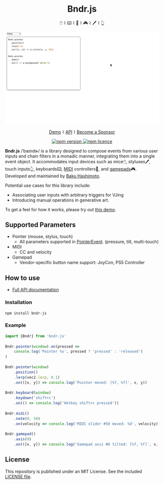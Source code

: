 <div align="center">
	<h1>Bndr.js</h1>
	<p>🖱️ ⌇ ⌨️ ⌇ 🎹 ⌇ 🎮 ⌇ 🖊️ ⌇ 👆</p>

  <img src="./screenshot.gif" />

<a href="https://baku89.github.io/bndr-js/">Demo</a> ⌇ <a href="https://baku89.github.io/bndr-js/docs/">API</a> ⌇ <a href="https://github.com/sponsors/baku89">Become a Sponsor</a>

<p>
  <a href="https://www.npmjs.org/package/bndr-js">
    <img src="https://img.shields.io/npm/v/bndr-js.svg?style=flat-square" alt="npm version">
  </a>
  <a href="http://spdx.org/licenses/MIT">
    <img src="https://img.shields.io/npm/l/bndr-js.svg?style=flat-square" alt="npm licence">
  </a>
</p>

</div>

**Bndr.js** /ˈbaɪndɚ/ is a library designed to compose events from various user inputs and chain filters in a monadic manner, integrating them into a single event object. It accommodates input devices such as mice🖱️, styluses🖊️, touch inputs👆, keyboards⌨️, [MIDI](https://developer.mozilla.org/en-US/docs/Web/API/Web_MIDI_API) controllers🎹, and [gamepads](https://developer.mozilla.org/en-US/docs/Web/API/Gamepad_API)🎮. Developed and maintained by [Baku Hashimoto](https://baku89.com).

Potential use cases for this library include:

- Associating user inputs with arbitrary triggers for VJing
- Introducing manual operations in generative art.

To get a feel for how it works, please try out [this demo](https://baku89.github.io/bndr-js/).

## Supported Parameters

- Pointer (mouse, stylus, touch)
  - All parameters supported in [PointerEvent](https://developer.mozilla.org/en-US/docs/Web/API/Pointer_events). (pressure, tilt, multi-touch)
- MIDI
  - CC and velocity
- Gamepad
  - Vendor-specific button name support: JoyCon, PS5 Controller

## How to use

- [Full API documentation](https://baku89.github.io/bndr-js/docs/)

### Installation

```
npm install bndr-js
```

### Example

```js
import {Bndr} from 'bndr-js'

Bndr.pointer(window).on(pressed =>
	console.log('Pointer %s', pressed ? 'pressed' : 'released')
)

Bndr.pointer(window)
	.position()
	.lerp(vec2.lerp, 0.1)
	.on(([x, y]) => console.log('Pointer moved: [%f, %f]', x, y))

Bndr.keyboard(window)
	.keydown('shift+c')
	.on(() => console.log('Hotkey shift+c pressed'))

Bndr.midi()
	.note(0, 50)
	.on(velocity => console.log('MIDI slider #50 moved: %d', velocity))

Bndr.gamepad()
	.axis(0)
	.on(([x, y]) => console.log('Gamepad axis #0 tilted: [%f, %f]', x, y))
```

## License

This repository is published under an MIT License. See the included [LICENSE file](./LICENSE).
